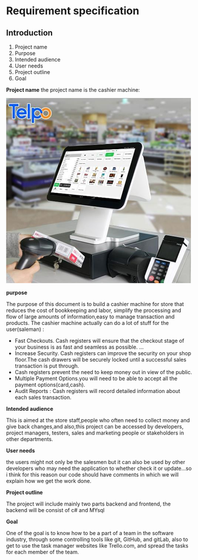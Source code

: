 Requirement specification
========
## Introduction
1. Project name
2. Purpose
3. Intended audience
4. User needs 
5. Project outline  
6. Goal  

__Project name__
the project name is the cashier machine: 

![cashier machine](cashier.jpg)

__purpose__

The purpose of this document is to build a cashier machine for store that reduces the cost of bookkeeping and labor, simplify the processing and flow of large amounts of information,easy to manage transaction and products.
The cashier machine actually can do a lot of stuff for the user(saleman) : 
* Fast Checkouts. Cash registers will ensure that the checkout stage of your business is as fast and seamless as possible. ...
* Increase Security. Cash registers can improve the security on your shop floor.The cash drawers will be securely locked until a successful sales transaction is put through.
* Cash registers prevent the need to keep money out in view of the public. 
* Multiple Payment Options.you will need to be able to accept all the payment options(card,cash).
* Audit Reports : Cash registers will record detailed information about each sales transaction.

__Intended audience__

This is aimed at the store staff,people who often need to collect money and give back changes,and also,this project can be accessed by developers, project managers, testers, sales and marketing people or stakeholders in other departments.

__User needs__

the users might not only be the salesmen but it can also be used by other developers who may need the application to whether check it or update...so i think for this reason our code should have comments in which we will explain how we get the work done.

__Project outline__

The project will include mainly two parts backend and frontend, the backend will be consist of c# and MYsql

__Goal__

One of the goal is to know how to be a part of a team in the software industry, through some controlling tools like git, GitHub, and gitLab, also to get to use the task manager websites like Trello.com, and spread the tasks for each member of the team.
